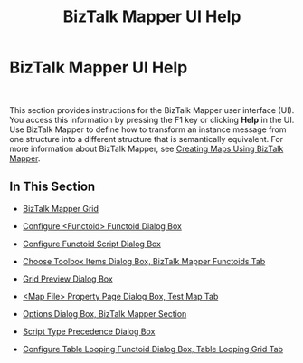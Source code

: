 ﻿---
title: BizTalk Mapper UI Help
TOCTitle: BizTalk Mapper UI Help
ms:assetid: abf1be6e-b844-4764-8c47-9c20dc7bd338
ms:mtpsurl: https://msdn.microsoft.com/en-us/library/Aa578009(v=BTS.80)
ms:contentKeyID: 51530448
ms.date: 08/30/2017
mtps_version: v=BTS.80
f1_keywords:
- bts10.mapper.main
---

# BizTalk Mapper UI Help

 

This section provides instructions for the BizTalk Mapper user interface (UI). You access this information by pressing the F1 key or clicking **Help** in the UI. Use BizTalk Mapper to define how to transform an instance message from one structure into a different structure that is semantically equivalent. For more information about BizTalk Mapper, see [Creating Maps Using BizTalk Mapper](https://msdn.microsoft.com/en-us/library/aa559261\(v=bts.80\)).

## In This Section

  - [BizTalk Mapper Grid](biztalk-mapper-grid.md)

  - [Configure \<Functoid\> Functoid Dialog Box](configure-functoid-functoid-dialog-box.md)

  - [Configure Functoid Script Dialog Box](configure-functoid-script-dialog-box.md)

  - [Choose Toolbox Items Dialog Box, BizTalk Mapper Functoids Tab](choose-toolbox-items-dialog-box-biztalk-mapper-functoids-tab.md)

  - [Grid Preview Dialog Box](grid-preview-dialog-box.md)

  - [\<Map File\> Property Page Dialog Box, Test Map Tab](map-file-property-page-dialog-box-test-map-tab.md)

  - [Options Dialog Box, BizTalk Mapper Section](options-dialog-box-biztalk-mapper-section.md)

  - [Script Type Precedence Dialog Box](script-type-precedence-dialog-box.md)

  - [Configure Table Looping Functoid Dialog Box, Table Looping Grid Tab](configure-table-looping-functoid-dialog-box-table-looping-grid-tab.md)

